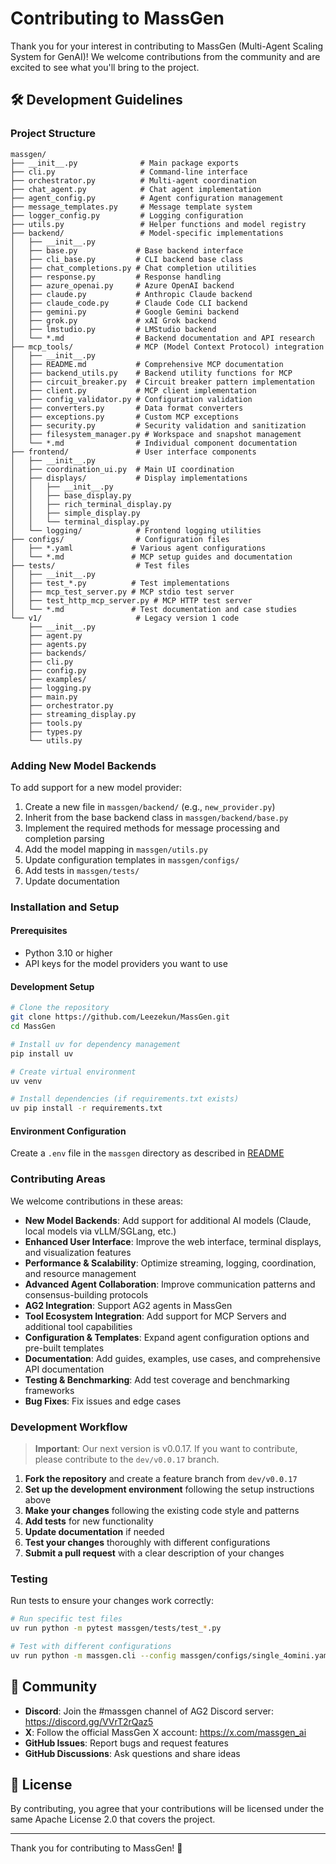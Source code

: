 # Contributing to MassGen

Thank you for your interest in contributing to MassGen (Multi-Agent Scaling System for GenAI)! We welcome contributions from the community and are excited to see what you'll bring to the project.

## 🛠️ Development Guidelines

### Project Structure

```
massgen/
├── __init__.py              # Main package exports
├── cli.py                   # Command-line interface
├── orchestrator.py          # Multi-agent coordination
├── chat_agent.py            # Chat agent implementation
├── agent_config.py          # Agent configuration management
├── message_templates.py     # Message template system
├── logger_config.py         # Logging configuration
├── utils.py                 # Helper functions and model registry
├── backend/                 # Model-specific implementations
│   ├── __init__.py
│   ├── base.py             # Base backend interface
│   ├── cli_base.py         # CLI backend base class
│   ├── chat_completions.py # Chat completion utilities
│   ├── response.py         # Response handling
│   ├── azure_openai.py     # Azure OpenAI backend
│   ├── claude.py           # Anthropic Claude backend
│   ├── claude_code.py      # Claude Code CLI backend
│   ├── gemini.py           # Google Gemini backend
│   ├── grok.py             # xAI Grok backend
│   ├── lmstudio.py         # LMStudio backend
│   └── *.md                # Backend documentation and API research
├── mcp_tools/              # MCP (Model Context Protocol) integration
│   ├── __init__.py
│   ├── README.md           # Comprehensive MCP documentation
│   ├── backend_utils.py    # Backend utility functions for MCP
│   ├── circuit_breaker.py  # Circuit breaker pattern implementation
│   ├── client.py           # MCP client implementation
│   ├── config_validator.py # Configuration validation
│   ├── converters.py       # Data format converters
│   ├── exceptions.py       # Custom MCP exceptions
│   ├── security.py         # Security validation and sanitization
│   ├── filesystem_manager.py # Workspace and snapshot management
│   └── *.md                # Individual component documentation
├── frontend/               # User interface components
│   ├── __init__.py
│   ├── coordination_ui.py  # Main UI coordination
│   ├── displays/           # Display implementations
│   │   ├── __init__.py
│   │   ├── base_display.py
│   │   ├── rich_terminal_display.py
│   │   ├── simple_display.py
│   │   └── terminal_display.py
│   └── logging/            # Frontend logging utilities
├── configs/                # Configuration files
│   ├── *.yaml             # Various agent configurations
│   └── *.md               # MCP setup guides and documentation
├── tests/                  # Test files
│   ├── __init__.py
│   ├── test_*.py          # Test implementations
│   ├── mcp_test_server.py # MCP stdio test server
│   ├── test_http_mcp_server.py # MCP HTTP test server
│   └── *.md               # Test documentation and case studies
└── v1/                     # Legacy version 1 code
    ├── __init__.py
    ├── agent.py
    ├── agents.py
    ├── backends/
    ├── cli.py
    ├── config.py
    ├── examples/
    ├── logging.py
    ├── main.py
    ├── orchestrator.py
    ├── streaming_display.py
    ├── tools.py
    ├── types.py
    └── utils.py
```

### Adding New Model Backends

To add support for a new model provider:

1. Create a new file in `massgen/backend/` (e.g., `new_provider.py`)
2. Inherit from the base backend class in `massgen/backend/base.py`
3. Implement the required methods for message processing and completion parsing
4. Add the model mapping in `massgen/utils.py`
5. Update configuration templates in `massgen/configs/`
6. Add tests in `massgen/tests/`
7. Update documentation

### Installation and Setup

#### Prerequisites

- Python 3.10 or higher
- API keys for the model providers you want to use

#### Development Setup

```bash
# Clone the repository
git clone https://github.com/Leezekun/MassGen.git
cd MassGen

# Install uv for dependency management
pip install uv

# Create virtual environment
uv venv

# Install dependencies (if requirements.txt exists)
uv pip install -r requirements.txt
```

#### Environment Configuration

Create a `.env` file in the `massgen` directory as described in [README](README.md)

### Contributing Areas

We welcome contributions in these areas:

- **New Model Backends**: Add support for additional AI models (Claude, local models via vLLM/SGLang, etc.)
- **Enhanced User Interface**: Improve the web interface, terminal displays, and visualization features
- **Performance & Scalability**: Optimize streaming, logging, coordination, and resource management
- **Advanced Agent Collaboration**: Improve communication patterns and consensus-building protocols
- **AG2 Integration**: Support AG2 agents in MassGen
- **Tool Ecosystem Integration**: Add support for MCP Servers and additional tool capabilities
- **Configuration & Templates**: Expand agent configuration options and pre-built templates
- **Documentation**: Add guides, examples, use cases, and comprehensive API documentation
- **Testing & Benchmarking**: Add test coverage and benchmarking frameworks
- **Bug Fixes**: Fix issues and edge cases

### Development Workflow

> **Important**: Our next version is v0.0.17. If you want to contribute, please contribute to the `dev/v0.0.17` branch.

1. **Fork the repository** and create a feature branch from `dev/v0.0.17`
2. **Set up the development environment** following the setup instructions above
3. **Make your changes** following the existing code style and patterns
4. **Add tests** for new functionality
5. **Update documentation** if needed
6. **Test your changes** thoroughly with different configurations
7. **Submit a pull request** with a clear description of your changes

### Testing

Run tests to ensure your changes work correctly:

```bash
# Run specific test files
uv run python -m pytest massgen/tests/test_*.py

# Test with different configurations
uv run python -m massgen.cli --config massgen/configs/single_4omini.yaml "Test question"
```

## 🤝 Community

- **Discord**: Join the #massgen channel of AG2 Discord server: https://discord.gg/VVrT2rQaz5
- **X**: Follow the official MassGen X account: https://x.com/massgen_ai
- **GitHub Issues**: Report bugs and request features
- **GitHub Discussions**: Ask questions and share ideas


## 📄 License

By contributing, you agree that your contributions will be licensed under the same Apache License 2.0 that covers the project.

---

Thank you for contributing to MassGen! 🚀